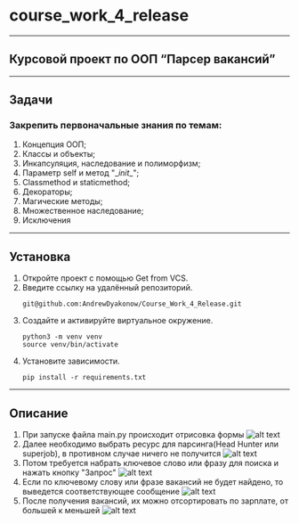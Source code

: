 # course_work_4_release

___
## Курсовой проект по ООП “Парсер вакансий”

___
## Задачи
### Закрепить первоначальные знания по темам:
1. Концепция ООП;
2. Классы и объекты;
3. Инкапсуляция, наследование и полиморфизм;
4. Параметр self и метод "\__init__";
5. Classmethod и staticmethod;
6. Декораторы;
7. Магические методы;
8. Множественное наследование;
9. Исключения
___
## Установка

1. Откройте проект с помощью Get from VCS.
2. Введите ссылку на удалённый репозиторий. 
    ```
    git@github.com:AndrewDyakonow/Course_Work_4_Release.git
   ```
3. Создайте и активируйте виртуальное окружение.
    ```
    python3 -m venv venv
    source venv/bin/activate
   ```
4. Установите зависимости.
    ```
    pip install -r requirements.txt
   ```
___

## Описание

1. При запуске файла main.py происходит отрисовка формы
![alt text](https://github.com/AndrewDyakonow/Course_Work_4_Release/blob/main/%D0%A1%D0%BD%D0%B8%D0%BC%D0%BE%D0%BA%20%D1%8D%D0%BA%D1%80%D0%B0%D0%BD%D0%B0%20%D0%BE%D1%82%202023-04-18%2018-27-26.png)
2. Далее необходимо выбрать ресурс для парсинга(Head Hunter или superjob), в противном случае ничего не получится
![alt text]()
3. Потом требуется набрать ключевое слово или фразу для поиска и нажать кнопку "Запрос"
![alt text]()
4. Если по ключевому слову или фразе вакансий не будет найдено, то выведется соответствующее сообщение
![alt text]()
5. После получения вакансий, их можно отсортировать по зарплате, от большей к меньшей
![alt text]()